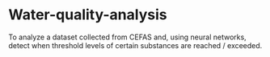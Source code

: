 # Water-quality-analysis
To analyze a dataset collected from CEFAS and, using neural networks, detect when threshold levels of certain substances are reached / exceeded.
